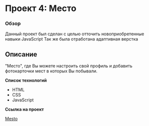 # Проект 4: Место

### Обзор

Данный проект был сделан с целью отточить новоприобретенные навыки JavaScript
Так же была отработана адаптивная верстка

## Описание

"Место", где Вы можете настроить свой профиль и добавить фотокарточки мест в которых Вы побывали.

**Список технологий**

* HTML
* CSS
* JavaScript

**Ссылка на проект**

[Mesto](https://skeletonzek.github.io/mesto/)